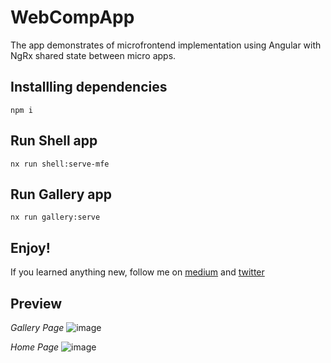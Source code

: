 # WebCompApp

The app demonstrates of microfrontend implementation using Angular with NgRx shared state between micro apps.

## Installling dependencies

`npm i`

## Run Shell app

`nx run shell:serve-mfe`

## Run Gallery app

`nx run gallery:serve`

## Enjoy!

If you learned anything new, follow me on [medium](https://medium.com/@easy-web) and [twitter](https://twitter.com/EasyWebOrg)

## Preview

*Gallery Page* 
![image](https://user-images.githubusercontent.com/25959234/194878208-99f6c9b7-d58a-436e-972c-4b631490e8c1.png)

*Home Page*
![image](https://user-images.githubusercontent.com/25959234/194878133-65c2d8ad-8891-45c7-ae43-07c28313839b.png)



